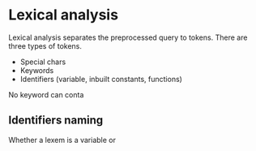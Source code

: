 # Lexical analysis
Lexical analysis separates the preprocessed query to tokens. There are three types of tokens. 

* Special chars
* Keywords
* Identifiers (variable, inbuilt constants, functions)

No keyword can conta

## Identifiers naming

Whether a lexem is a variable or 
